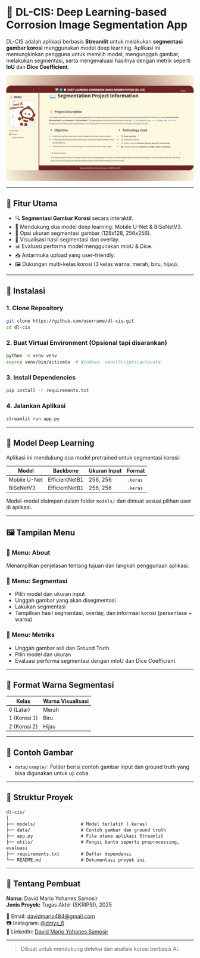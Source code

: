 # 🔬 DL-CIS: Deep Learning-based Corrosion Image Segmentation App

DL-CIS adalah aplikasi berbasis **Streamlit** untuk melakukan **segmentasi gambar korosi** menggunakan model deep learning. Aplikasi ini memungkinkan pengguna untuk memilih model, mengunggah gambar, melakukan segmentasi, serta mengevaluasi hasilnya dengan metrik seperti **IoU** dan **Dice Coefficient**.

<img src="preview.gif" width="700"/>

---

## 📌 Fitur Utama

- 🔍 **Segmentasi Gambar Korosi** secara interaktif.
- 🧠 Mendukung dua model deep learning: Mobile U-Net & BiSeNetV3.
- 📏 Opsi ukuran segmentasi gambar (128x128, 256x256).
- 🎨 Visualisasi hasil segmentasi dan overlay.
- 📊 Evaluasi performa model menggunakan mIoU & Dice.
- 📥 Antarmuka upload yang user-friendly.
- 🖼️ Dukungan multi-kelas korosi (3 kelas warna: merah, biru, hijau).

---

## 🚀 Instalasi

### 1. Clone Repository

```bash
git clone https://github.com/username/dl-cis.git
cd dl-cis
```

### 2. Buat Virtual Environment (Opsional tapi disarankan)

```bash
python -m venv venv
source venv/bin/activate  # Windows: venv\Scripts\activate
```

### 3. Install Dependencies

```bash
pip install -r requirements.txt
```

### 4. Jalankan Aplikasi

```bash
streamlit run app.py
```

---

## 🧠 Model Deep Learning

Aplikasi ini mendukung dua model pretrained untuk segmentasi korosi:

| Model           | Backbone         | Ukuran Input | Format    |
|----------------|------------------|--------------|-----------|
| Mobile U-Net   | EfficientNetB1   | 256, 256     | `.keras`  |
| BiSeNetV3      | EfficientNetB1   | 256, 256     | `.keras`  |

Model-model disimpan dalam folder `models/` dan dimuat sesuai pilihan user di aplikasi.

---

## 🖼️ Tampilan Menu

### 🔹 Menu: About
Menampilkan penjelasan tentang tujuan dan langkah penggunaan aplikasi.

### 🔹 Menu: Segmentasi
- Pilih model dan ukuran input
- Unggah gambar yang akan disegmentasi
- Lakukan segmentasi
- Tampilkan hasil segmentasi, overlay, dan informasi korosi (persentase + warna)

### 🔹 Menu: Metriks
- Unggah gambar asli dan Ground Truth
- Pilih model dan ukuran
- Evaluasi performa segmentasi dengan mIoU dan Dice Coefficient

---

## 🎨 Format Warna Segmentasi

| Kelas        | Warna Visualisasi |
|--------------|-------------------|
| 0 (Latar)    | Merah             |
| 1 (Korosi 1) | Biru              |
| 2 (Korosi 2) | Hijau             |

---

## 🧪 Contoh Gambar

- `data/sample/`: Folder berisi contoh gambar input dan ground truth yang bisa digunakan untuk uji coba.

---

## 📁 Struktur Proyek

```
dl-cis/
│
├── models/                 # Model terlatih (.keras)
├── data/                   # Contoh gambar dan ground truth
├── app.py                  # File utama aplikasi Streamlit
├── utils/                  # Fungsi bantu seperti preprocessing, evaluasi
├── requirements.txt        # Daftar dependensi
└── README.md               # Dokumentasi proyek ini
```

---

## 👤 Tentang Pembuat

**Nama:** David Mario Yohanes Samosir  
**Jenis Proyek:** Tugas Akhir (SKRIPSI), 2025  

📧 Email: [davidmario484@gmail.com](mailto:davidmario484@gmail.com)  
📷 Instagram: [@dmys_6](https://instagram.com/dmys_6)  
💼 LinkedIn: [David Mario Yohanes Samosir](https://www.linkedin.com/in/david-mario-yohanes-samosir)

---

> Dibuat untuk mendukung deteksi dan analisis korosi berbasis AI.
